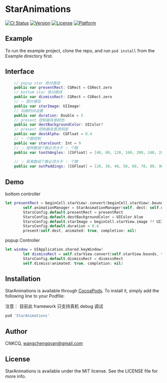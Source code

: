 # StarAnimations

[![CI Status](https://img.shields.io/travis/CNKCQ/StarAnimations.svg?style=flat)](https://travis-ci.org/CNKCQ/StarAnimations)
[![Version](https://img.shields.io/cocoapods/v/StarAnimations.svg?style=flat)](https://cocoapods.org/pods/StarAnimations)
[![License](https://img.shields.io/cocoapods/l/StarAnimations.svg?style=flat)](https://cocoapods.org/pods/StarAnimations)
[![Platform](https://img.shields.io/cocoapods/p/StarAnimations.svg?style=flat)](https://cocoapods.org/pods/StarAnimations)

## Example

To run the example project, clone the repo, and run `pod install` from the Example directory first.

## Interface
```swift
    // popup star 绝对路径
    public var presentRect: CGRect = CGRect.zero
    // bottom star 绝对路径
    public var dismissRect: CGRect = CGRect.zero
    // ✨ 图片模型
    public var starImage: UIImage!
    // 动画时间设置
    public var duration: Double = 5
    // present 控制器背景颜色
    public var destBackgroundColor: UIColor?
    // present 控制器背景透明度
    public var destAlpha: CGFloat = 0.4
    // ✨ 个数控制
    public var starsCount: Int = 9
    // 💥 旋转数组个数必须大于 ✨ 个数
    public var toothAngles: [CGFloat] = [40, 80, 120, 160, 200, 240, 280, 320, 360]
    
    // 💥 距离数组个数必须大于 ✨ 个数
    public var outPaddings: [CGFloat] = [20, 30, 40, 50, 60, 70, 80, 90, 100]
```

## Demo
bottom controller

```swift
let presentRect = beginCell.starView!.convert(beginCell.starView!.bounds, to: window)
        self.animationManager = StarAnimationManager(self, dest: self.dest)
        StarsConfig.default.presentRect = presentRect
        StarsConfig.default.destBackgroundColor = UIColor.blue
        StarsConfig.default.starImage = beginCell.starView.image ?? UIImage(named: "icon_star_filled_green-1")
        StarsConfig.default.duration = 0.4
        present(self.dest, animated: true, completion: nil)
```
popup Controller

```swift
let window = UIApplication.shared.keyWindow!
        let dismissRect = self.starView.convert(self.starView.bounds, to: window);
        StarsConfig.default.dismissRect = dismissRect
        self.dismiss(animated: true, completion: nil)
```

## Installation

StarAnimations is available through [CocoaPods](https://cocoapods.org). To install
it, simply add the following line to your Podfile:

注意： 目前此 framework 只支持真机 debug 调试

```ruby
pod 'StarAnimations'
```

## Author

CNKCQ, wangchengqvan@gmail.com

## License

StarAnimations is available under the MIT license. See the LICENSE file for more info.


